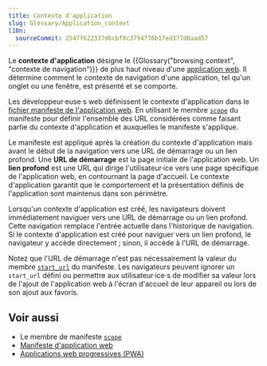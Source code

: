 ```yaml
---
title: Contexte d'application
slug: Glossary/Application_context
l10n:
  sourceCommit: 2547f622337d6cbf8c3794776b17ed377d6aad57
---
```


Le **contexte d'application** désigne le {{Glossary("browsing context", "contexte de navigation")}} de plus haut niveau d'une [application web](/fr/docs/Web/Progressive_web_apps).
Il détermine comment le contexte de navigation d'une application, tel qu'un onglet ou une fenêtre, est présenté et se comporte.

Les développeur·euse·s web définissent le contexte d'application dans le [fichier manifeste de l'application web](/fr/docs/Web/Progressive_web_apps/Manifest).
En utilisant le membre [`scope`](/fr/docs/Web/Progressive_web_apps/Manifest/Reference/scope) du manifeste pour définir l'ensemble des URL considérées comme faisant partie du contexte d'application et auxquelles le manifeste s'applique.

Le manifeste est appliqué après la création du contexte d'application mais avant le début de la navigation vers une URL de démarrage ou un lien profond.
Une **URL de démarrage** est la page initiale de l'application web.
Un **lien profond** est une URL qui dirige l'utilisateur·ice vers une page spécifique de l'application web, en contournant la page d'accueil.
Le contexte d'application garantit que le comportement et la présentation définis de l'application sont maintenus dans son périmètre.

Lorsqu'un contexte d'application est créé, les navigateurs doivent immédiatement naviguer vers une URL de démarrage ou un lien profond.
Cette navigation remplace l'entrée actuelle dans l'historique de navigation.
Si le contexte d'application est créé pour naviguer vers un lien profond, le navigateur y accède directement&nbsp;; sinon, il accède à l'URL de démarrage.

Notez que l'URL de démarrage n'est pas nécessairement la valeur du membre [`start_url`](/fr/docs/Web/Progressive_web_apps/Manifest/Reference/start_url) du manifeste. Les navigateurs peuvent ignorer un `start_url` défini ou permettre aux utilisateur·ice·s de modifier sa valeur lors de l'ajout de l'application web à l'écran d'accueil de leur appareil ou lors de son ajout aux favoris.

## Voir aussi

- Le membre de manifeste [`scope`](/fr/docs/Web/Progressive_web_apps/Manifest/Reference/scope)
- [Manifeste d'application web](/fr/docs/Web/Progressive_web_apps/Manifest)
- [Applications web progressives (PWA)](/fr/docs/Web/Progressive_web_apps)
